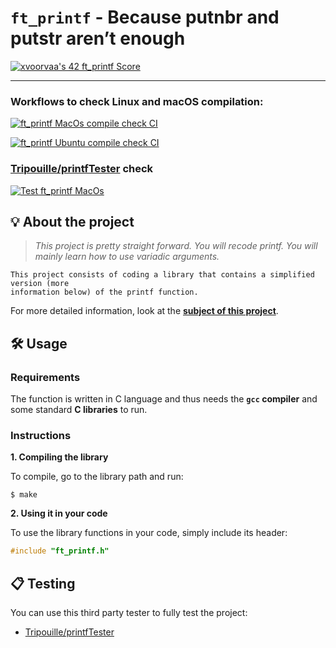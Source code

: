 
# ```ft_printf``` - Because putnbr and putstr aren’t enough
[![xvoorvaa's 42 ft_printf Score](https://badge42.vercel.app/api/v2/cl1l0g8q3005209mm02a81gfy/project/2065220)](https://github.com/JaeSeoKim/badge42)

---

### Workflows to check Linux and macOS compilation:

[![ft_printf MacOs compile check CI](https://github.com/xvoorvaa/ft_printf/actions/workflows/MacOs_compilation.yml/badge.svg)](https://github.com/xvoorvaa/ft_printf/actions/workflows/MacOs_compilation.yml)

[![ft_printf Ubuntu compile check CI](https://github.com/xvoorvaa/ft_printf/actions/workflows/ubuntu_compilation.yml/badge.svg)](https://github.com/xvoorvaa/ft_printf/actions/workflows/ubuntu_compilation.yml)

### [Tripouille/printfTester](https://github.com/Tripouille/printfTester) check <br>
[![Test ft_printf MacOs](https://github.com/xvoorvaa/ft_printf/actions/workflows/ft_printf_tester.yml/badge.svg)](https://github.com/xvoorvaa/ft_printf/actions/workflows/ft_printf_tester.yml)

## 💡 About the project

> _This project is pretty straight forward. You will recode printf. You will mainly learn how to use variadic arguments._

	This project consists of coding a library that contains a simplified version (more
	information below) of the printf function.

For more detailed information, look at the [**subject of this project**](https://github.com/Surfi89/42cursus/tree/main/Subject%20PDFs).


## 🛠️ Usage

### Requirements

The function is written in C language and thus needs the **`gcc` compiler** and some standard **C libraries** to run.

### Instructions

**1. Compiling the library**

To compile, go to the library path and run:

```shell
$ make
```

**2. Using it in your code**

To use the library functions in your code, simply include its header:

```C
#include "ft_printf.h"
```

## 📋 Testing

You can use this third party tester to fully test the project:

* [Tripouille/printfTester](https://github.com/Tripouille/printfTester)
